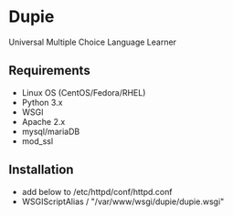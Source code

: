 # Dupie
Universal Multiple Choice Language Learner


## Requirements
 - Linux OS (CentOS/Fedora/RHEL)
 - Python 3.x
 - WSGI
 - Apache 2.x
 - mysql/mariaDB
 - mod_ssl


## Installation
 * add below to /etc/httpd/conf/httpd.conf
 * WSGIScriptAlias / "/var/www/wsgi/dupie/dupie.wsgi"
